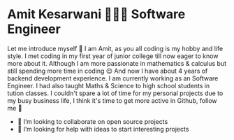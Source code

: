 # Amit Kesarwani 👨🏻‍💻 Software Engineer

Let me introduce myself :slightly_smiling_face: I am Amit, as you all coding is my hobby and life style. I met coding in my first year of junior college till now eager to know more about it. Although I am more passionate in mathematics & calculus but still spending more time in coding :relieved: And now I have about 4 years of backend development experience. I am currently working as an Software Engineer. I had also taught Maths & Science to high school students in tution classes. I couldn't spare a lot of time for my personal projects due to my busy business life, I think it's time to get more active in Github, follow me :metal:

<!--- - 🔭 I’m currently working on Company Project not getting time for personal :relieved: 
- 🌱 I’m currently learning Spring Framework -->
- 👯 I’m looking to collaborate on open source projects 
- 🤔 I’m looking for help with ideas to start interesting projects 

<!---
- 💬 Ask me about ...
- 📫 How to reach me: [![Linkedin Badge](https://www.linkedin.com/in/amit-kesarwani-426704154/)]
- 😄 Pronouns: ...
- ⚡ Fun fact: ...

-->

